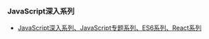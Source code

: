 ### JavaScript深入系列

- [JavaScript深入系列、JavaScript专题系列、ES6系列、React系列](https://github.com/mqyqingfeng/Blog)
